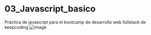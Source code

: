# 03_Javascript_basico
Práctica de javascript para el bootcamp de desarrollo web fullstack de keepcoding
![image](https://user-images.githubusercontent.com/30874869/127777529-c41246b3-29e6-4761-bb6a-228d070d92fe.png)
